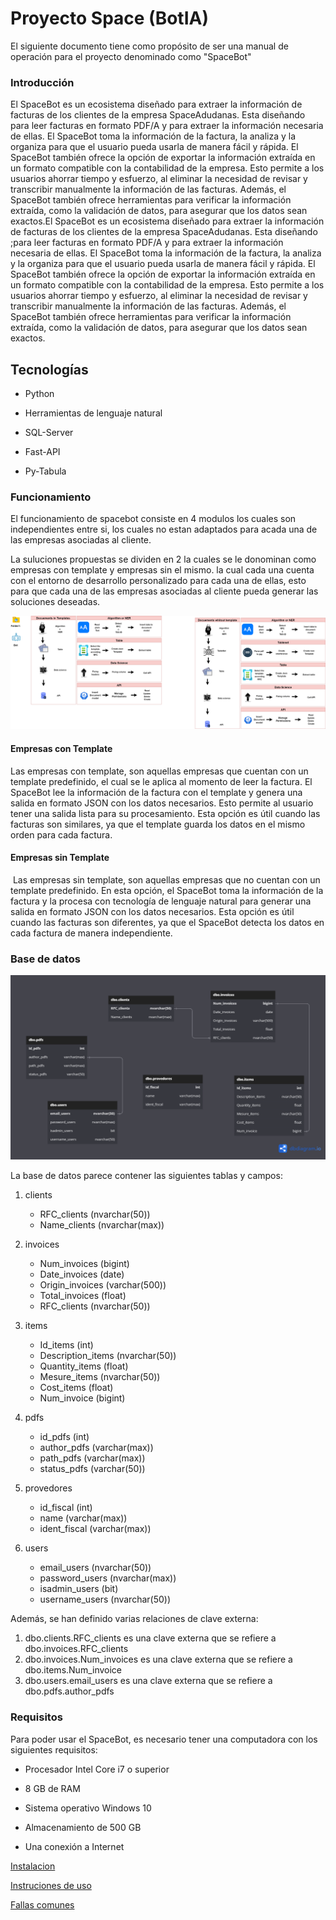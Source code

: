 # Proyecto Space (BotIA)

El siguiente documento tiene como propósito de ser una manual de operación para el proyecto denominado como "SpaceBot"

### Introducción

El SpaceBot es un ecosistema diseñado para extraer la información de facturas de los clientes de la empresa SpaceAdudanas. Esta diseñando para leer facturas en formato PDF/A y para extraer la información necesaria de ellas. El SpaceBot toma la información de la factura, la analiza y la organiza para que el usuario pueda usarla de manera fácil y rápida. El SpaceBot también ofrece la opción de exportar la información extraída en un formato compatible con la contabilidad de la empresa. Esto permite a los usuarios ahorrar tiempo y esfuerzo, al eliminar la necesidad de revisar y transcribir manualmente la información de las facturas. Además, el SpaceBot también ofrece herramientas para verificar la información extraída, como la validación de datos, para asegurar que los datos sean exactos.El SpaceBot es un ecosistema diseñado para extraer la información de facturas de los clientes de la empresa SpaceAdudanas. Esta diseñando ;para leer facturas en formato PDF/A y para extraer la información necesaria de ellas. El SpaceBot toma la información de la factura, la analiza y la organiza para que el usuario pueda usarla de manera fácil y rápida. El SpaceBot también ofrece la opción de exportar la información extraída en un formato compatible con la contabilidad de la empresa. Esto permite a los usuarios ahorrar tiempo y esfuerzo, al eliminar la necesidad de revisar y transcribir manualmente la información de las facturas. Además, el SpaceBot también ofrece herramientas para verificar la información extraída, como la validación de datos, para asegurar que los datos sean exactos.

## Tecnologías

* Python

* Herramientas de lenguaje natural 

* SQL-Server 

* Fast-API

* Py-Tabula

### Funcionamiento

El funcionamiento de spacebot consiste en 4 modulos los cuales son independientes entre si, los cuales no estan adaptados para acada una de las empresas asociadas al cliente.

La suluciones propuestas se dividen en 2 la cuales se le donominan como empresas con template y empresas sin el mismo. la cual cada una cuenta con el entorno de desarrollo personalizado para cada una de ellas, esto para que cada una de las empresas asociadas al cliente pueda generar las soluciones deseadas.

![MarineGEO circle logo](assets\BotSpace%20Program.drawio%20(1).png)

#### Empresas con Template

Las empresas con template, son aquellas empresas que cuentan con un template predefinido, el cual se le aplica al momento de leer la factura. El SpaceBot lee la información de la factura con el template y genera una salida en formato JSON con los datos necesarios. Esto permite al usuario tener una salida lista para su procesamiento. Esta opción es útil cuando las facturas son similares, ya que el template guarda los datos en el mismo orden para cada factura. 

#### Empresas sin Template

 Las empresas sin template, son aquellas empresas que no cuentan con un template predefinido. En esta opción, el SpaceBot toma la información de la factura y la procesa con tecnología de lenguaje natural para generar una salida en formato JSON con los datos necesarios. Esta opción es útil cuando las facturas son diferentes, ya que el SpaceBot detecta los datos en cada factura de manera independiente.

### Base de datos

![](assets\2022-12-16-09-46-08-Diagrama%20raro.png)

La base de datos parece contener las siguientes tablas y campos:

1. clients
   
   - RFC_clients (nvarchar(50))
   - Name_clients (nvarchar(max))

2. invoices
   
   - Num_invoices (bigint)
   - Date_invoices (date)
   - Origin_invoices (varchar(500))
   - Total_invoices (float)
   - RFC_clients (nvarchar(50))

3. items
   
   - Id_items (int)
   - Description_items (nvarchar(50))
   - Quantity_items (float)
   - Mesure_items (nvarchar(50))
   - Cost_items (float)
   - Num_invoice (bigint)

4. pdfs
   
   - id_pdfs (int)
   - author_pdfs (varchar(max))
   - path_pdfs (varchar(max))
   - status_pdfs (varchar(50))

5. provedores
   
   - id_fiscal (int)
   - name (varchar(max))
   - ident_fiscal (varchar(max))

6. users
   
   - email_users (nvarchar(50))
   - password_users (nvarchar(max))
   - isadmin_users (bit)
   - username_users (nvarchar(50))

Además, se han definido varias relaciones de clave externa:

1. dbo.clients.RFC_clients es una clave externa que se refiere a dbo.invoices.RFC_clients
2. dbo.invoices.Num_invoices es una clave externa que se refiere a dbo.items.Num_invoice
3. dbo.users.email_users es una clave externa que se refiere a dbo.pdfs.author_pdfs

### Requisitos

Para poder usar el SpaceBot, es necesario tener una computadora con los siguientes requisitos: 

- Procesador Intel Core i7 o superior

- 8 GB de RAM 

- Sistema operativo Windows 10 

- Almacenamiento de 500 GB 

- Una conexión a Internet

[Instalacion](install.md)

[Instruciones de uso](manual.md)

[Fallas comunes](fix.md)
